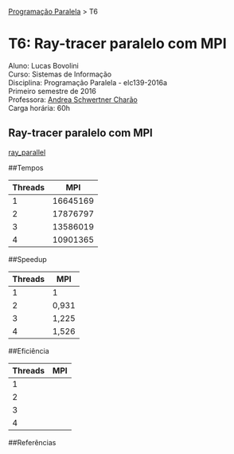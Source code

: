 [Programação Paralela](https://github.com/AndreaInfUFSM/elc139-2016a) > T6

# T6: Ray-tracer paralelo com MPI

Aluno: Lucas Bovolini  
Curso: Sistemas de Informação  
Disciplina: Programação Paralela - elc139-2016a  
Primeiro semestre de 2016  
Professora: [Andrea Schwertner Charão](http://www.inf.ufsm.br/~andrea)  
Carga horária: 60h

## Ray-tracer paralelo com MPI
[ray_parallel](ray_parallel)


##Tempos

| Threads | MPI      | 
| ------- | ---------|
| 1       | 16645169 |
| 2       | 17876797 |
| 3		  | 13586019 |
| 4       | 10901365 |


##Speedup

| Threads | MPI   | 
| ------- | ------|
| 1       | 1	  |
| 2       | 0,931 |
| 3		  | 1,225 |
| 4       | 1,526 |


##Eficiência

| Threads | MPI        | 
| ------- | -----------|
| 1       | 
| 2       | 
| 3		  |
| 4       |
 

##Referências